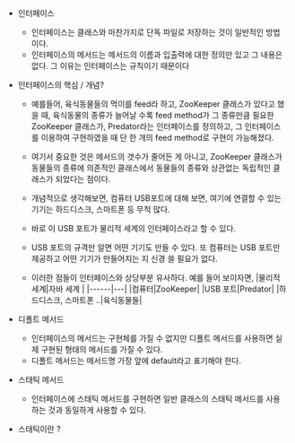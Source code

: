 - 인터페이스
	- 인터페이스는 클래스와 마찬가지로 단독 파일로 저장하는 것이 일반적인 방법이다.
	- 인터페이스의 메서드는 메서드의 이름과 입출력에 대한 정의만 있고 그 내용은 없다. 그 이유는 인터페이스는 규칙이기 때문이다

- 인터페이스의 핵심 / 개념?
	- 예를들어, 육식동물들의 먹이를 feed라 하고, ZooKeeper 클래스가 있다고 했을 때, 육식동물의 종류가 늘어날 수록 feed method가 그 종류만큼 필요한 ZooKeeper 클래스가, Predator라는 인터페이스를 정의하고, 그 인터페이스를 이용하여 구현하였을 때 단 한 개의 feed method로 구현이 가능해졌다.
	- 여기서 중요한 것은 메서드의 갯수가 줄어든 게 아니고, ZooKeeper 클래스가 동물들의 종류에 의존적인 클래스에서 동물들의 종류와 상관없는 독립적인 클래스가 되었다는 점이다.

	- 개념적으로 생각해보면, 컴퓨터 USB포트에 대해 보면, 여기에 연결할 수 있는 기기는 하드디스크, 스마트폰 등 무척 많다.
	-  바로 이 USB 포트가 물리적 세계의 인터페이스라고 할 수 있다.
	-  USB 포트의 규격만 알면 어떤 기기도 만들 수 있다. 또 컴퓨터는 USB 포트만 제공하고 어떤 기기가 만들어지는 지 신경 쓸 필요가 없다.
	-  이러한 점들이 인터페이스와 상당부분 유사하다. 예를 들어 보이자면,
		|물리적 세계|자바 세계 |
		|------|---|
		|컴퓨터|ZooKeeper|
		|USB 포트|Predator|
		|하드디스크, 스마트폰 ..|육식동물들|

- 디폴트 메서드

	- 인터페이스의 메서드는 구현체를 가질 수 없지만 디폴트 메서드를 사용하면 실제 구현된 형태의 메서드를 가질 수 있다.
	- 디폴트 메서드는 메서드명 가장 앞에 default라고 표기해야 한다.

- 스태틱 메서드

	- 인터페이스에 스태틱 메서드를 구현하면 일반 클래스의 스태틱 메서드를 사용하는 것과 동일하게 사용할 수 있다.


* 스태틱이란 ?
